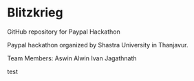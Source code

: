 # Blitzkrieg
GitHub repository for Paypal Hackathon

Paypal hackathon organized by Shastra University in Thanjavur.

Team Members: Aswin Alwin Ivan Jagathnath

test